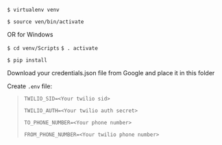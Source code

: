 `$ virtualenv venv`

`$ source ven/bin/activate`

OR for Windows

`$ cd venv/Scripts`
`$ . activate`

`$ pip install`

Download your credentials.json file from Google and place it in this folder

Create `.env` file:

>`TWILIO_SID=<Your twilio sid>`
>
>`TWILIO_AUTH=<Your twilio auth secret>`
>
>`TO_PHONE_NUMBER=<Your phone number>`
>
>`FROM_PHONE_NUMBER=<Your twilio phone number>`